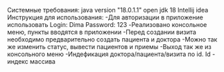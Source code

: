 Системные требования:
java version "18.0.1.1"
open jdk 18
Intellij idea
Инструкция для использования:
-Для авторизации в приложение использовать Login: Dima Password: 123
-Реализовано консольное меню, пункты вводятся в приложении
-Перед создании визита необходимо предварительно создать пациента и доктора
-Можно так же изменить статус, вывести пациентов и приемы 
-Выход так же из консольного меню
-Индефикация доктора/пациента/визита по id. Id - индекс массива

